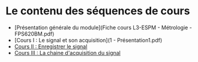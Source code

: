 # Le contenu des séquences de cours
* [Présentation générale du module](Fiche cours L3-ESPM - Métrologie - FPS620BM.pdf)
* [Cours I :  Le signal et son acquisition](1 - Présentation1.pdf)
* [Cours II : Enregistrer le signal](https://www.overleaf.com/read/pddpsqkxtmdk)
* [Cours III : La chaine d'acquisition du signal](https://www.overleaf.com/read/tyxqvmxvvfwc)
